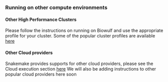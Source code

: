 ### Running on other compute environments

#### Other High Performance Clusters
Please follow the instructions on running on Biowulf and use the appropriate profile for your cluster. 
Some of the popular cluster profiles are available [here](https://github.com/Snakemake-Profiles)

#### Other Cloud providers
Snakemake provides supports for other cloud providers, please see the Cloud execution section [here](https://snakemake.readthedocs.io/en/stable/executing/cloud.html)
We will also be adding instructions to other popular cloud providers here soon
